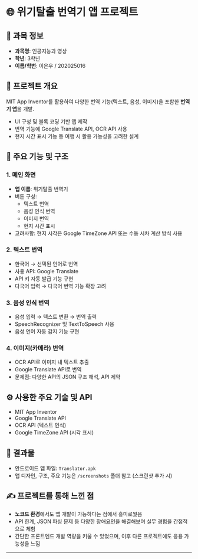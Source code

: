 # 🌐 위기탈출 번역기 앱 프로젝트

## 📘 과목 정보
- **과목명**: 인공지능과 영상
- **학년**: 3학년
- **이름/학번**: 이은우 / 202025016

## 🧠 프로젝트 개요
MIT App Inventor를 활용하여 다양한 번역 기능(텍스트, 음성, 이미지)을 포함한 **번역기 앱**을 개발.

- UI 구성 및 블록 코딩 기반 앱 제작
- 번역 기능에 Google Translate API, OCR API 사용
- 현지 시간 표시 기능 등 여행 시 활용 가능성을 고려한 설계

## 📱 주요 기능 및 구조

### 1. 메인 화면
- **앱 이름**: 위기탈출 번역기
- 버튼 구성:
  - 텍스트 번역
  - 음성 인식 번역
  - 이미지 번역
  - 현지 시간 표시
- 고려사항: 현지 시각은 Google TimeZone API 또는 수동 시차 계산 방식 사용

### 2. 텍스트 번역
- 한국어 → 선택된 언어로 번역
- 사용 API: Google Translate
- API 키 자동 발급 기능 구현
- 다국어 입력 → 다국어 번역 기능 확장 고려

### 3. 음성 인식 번역
- 음성 입력 → 텍스트 변환 → 번역 출력
- SpeechRecognizer 및 TextToSpeech 사용
- 음성 언어 자동 감지 기능 구현

### 4. 이미지(카메라) 번역
- OCR API로 이미지 내 텍스트 추출
- Google Translate API로 번역
- 문제점: 다양한 API의 JSON 구조 해석, API 제약

## ⚙️ 사용한 주요 기술 및 API
- MIT App Inventor
- Google Translate API
- OCR API (텍스트 인식)
- Google TimeZone API (시각 표시)

## 📁 결과물
- 안드로이드 앱 파일: `Translator.apk`
- 앱 디자인, 구조, 주요 기능은 `/screenshots` 폴더 참고 (스크린샷 추가 시)

## ✍️ 프로젝트를 통해 느낀 점
- **노코드 환경**에서도 앱 개발이 가능하다는 점에서 흥미로웠음
- API 한계, JSON 파싱 문제 등 다양한 장애요인을 해결해보며 실무 경험을 간접적으로 체험
- 간단한 프론트엔드 개발 역량을 키울 수 있었으며, 이후 다른 프로젝트에도 응용 가능성을 느낌

---

